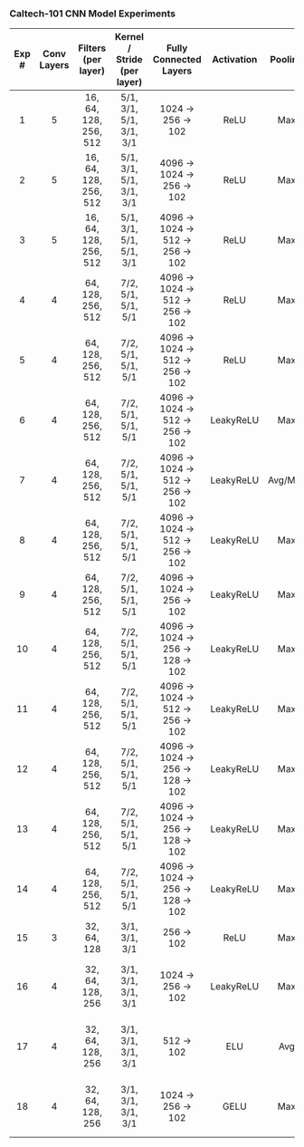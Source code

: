 ### Caltech-101 CNN Model Experiments

| Exp # | Conv Layers | Filters (per layer)                | Kernel / Stride (per layer)          | Fully Connected Layers                          | Activation   | Pooling      | Dropout         | Normalization              | LR Scheduler                   | Val Acc (%) | Test Acc (%) | Notes                                                        |
|:-----:|:-----------:|:----------------------------------:|:------------------------------------:|:-----------------------------------------------:|:------------:|:------------:|:----------------:|:----------------------------:|:-------------------------------:|:-----------:|:------------:|:-------------------------------------------------------------|
| 1     | 5           | 16, 64, 128, 256, 512              | 5/1, 3/1, 5/1, 3/1, 3/1               | 1024 → 256 → 102                                 | ReLU         | Max          | None            | None                       | None                          | -           | 8.5          | Baseline, very low accuracy                                  |
| 2     | 5           | 16, 64, 128, 256, 512              | 5/1, 3/1, 5/1, 3/1, 3/1               | 4096 → 1024 → 256 → 102                          | ReLU         | Max          | None            | None                       | None                          | -           | 8.5          | Larger FC, no improvement                                    |
| 3     | 5           | 16, 64, 128, 256, 512              | 5/1, 3/1, 5/1, 5/1, 3/1               | 4096 → 1024 → 512 → 256 → 102                    | ReLU         | Max          | None            | None                       | None                          | -           | 7.4          | Slightly different conv, still poor                          |
| 4     | 4           | 64, 128, 256, 512                  | 7/2, 5/1, 5/1, 5/1                    | 4096 → 1024 → 512 → 256 → 102                    | ReLU         | Max          | None            | None                       | None                          | -           | 7.4          | Larger initial kernel, still poor                            |
| 5     | 4           | 64, 128, 256, 512                  | 7/2, 5/1, 5/1, 5/1                    | 4096 → 1024 → 512 → 256 → 102                    | ReLU         | Max          | None            | BatchNorm                  | None                          | 60.6        | 43.9         | BatchNorm added, big improvement                             |
| 6     | 4           | 64, 128, 256, 512                  | 7/2, 5/1, 5/1, 5/1                    | 4096 → 1024 → 512 → 256 → 102                    | LeakyReLU    | Max          | None            | BatchNorm                  | None                          | 61.4        | 49.2         | LeakyReLU, higher accuracy                                   |
| 7     | 4           | 64, 128, 256, 512                  | 7/2, 5/1, 5/1, 5/1                    | 4096 → 1024 → 512 → 256 → 102                    | LeakyReLU    | Avg/Max      | None            | BatchNorm                  | None                          | 67.9        | 63.7         | AvgPool in some layers                                       |
| 8     | 4           | 64, 128, 256, 512                  | 7/2, 5/1, 5/1, 5/1                    | 4096 → 1024 → 512 → 256 → 102                    | LeakyReLU    | Max          | Dropout (varied)| BatchNorm                  | None                          | 68.3        | 66.2         | Dropout added, best accuracy                                 |
| 9     | 4           | 64, 128, 256, 512                  | 7/2, 5/1, 5/1, 5/1                    | 4096 → 1024 → 256 → 102                          | LeakyReLU    | Max          | Dropout (varied)| BatchNorm                  | None                          | 68.3        | 66.1         | Reduced FC, similar performance                              |
| 10    | 4           | 64, 128, 256, 512                  | 7/2, 5/1, 5/1, 5/1                    | 4096 → 1024 → 256 → 128 → 102                    | LeakyReLU    | Max          | Dropout (varied)| BatchNorm                  | None                          | 67.4        | 65.6         | Extra FC layer, stable                                       |
| 11    | 4           | 64, 128, 256, 512                  | 7/2, 5/1, 5/1, 5/1                    | 4096 → 1024 → 512 → 256 → 102                    | LeakyReLU    | Max          | Dropout (higher)| BatchNorm                  | None                          | 68.3        | 66.2         | Higher dropout, stable                                       |
| 12    | 4           | 64, 128, 256, 512                  | 7/2, 5/1, 5/1, 5/1                    | 4096 → 1024 → 256 → 128 → 102                    | LeakyReLU    | Max          | Dropout (varied)| BatchNorm                  | None                          | 68.3        | 66.1         | Best result, stable                                          |
| 13    | 4           | 64, 128, 256, 512                  | 7/2, 5/1, 5/1, 5/1                    | 4096 → 1024 → 256 → 128 → 102                    | LeakyReLU    | Max          | Dropout (varied)| BatchNorm (input too)      | None                          | 66.0        | 64.4         | Input BatchNorm2d, slightly lower                            |
| 14    | 4           | 64, 128, 256, 512                  | 7/2, 5/1, 5/1, 5/1                    | 4096 → 1024 → 256 → 128 → 102                    | LeakyReLU    | Max          | Dropout (varied)| BatchNorm (input too)      | None                          | 64.3        | 62.6         | Similar as above                                             |
| 15    | 3           | 32, 64, 128                        | 3/1, 3/1, 3/1                         | 256 → 102                                | ReLU         | Max          | None            | None                       | None                          | 58–60       | 57.52        | Baseline, no regularization or normalization                 |
| 16    | 4           | 32, 64, 128, 256                   | 3/1, 3/1, 3/1, 3/1                    | 1024 → 256 → 102                         | LeakyReLU    | Max          | 0.5 (after FC1) | BatchNorm (conv)           | StepLR (5, 0.5)               | 67–68       | 65.40        | Strong generalization with dropout, batch norm, LR scheduling|
| 17    | 4           | 32, 64, 128, 256                   | 3/1, 3/1, 3/1, 3/1                    | 512 → 102                                | ELU          | Avg          | 0.3             | LayerNorm (conv)           | ExponentialLR (0.95)          | 54–56       | 50.90        | Fast-convergence, underperformed due to pooling/norm         |
| 18    | 4           | 32, 64, 128, 256                   | 3/1, 3/1, 3/1, 3/1                    | 1024 → 256 → 102                         | GELU         | Max          | 0.4             | BatchNorm (conv)           | CosineAnnealingLR (T_max=5)   | 62–64       | 60.47        | Modern activation + scheduler, smoother convergence          |


